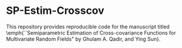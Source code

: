 # SP-Estim-Crosscov
This repository provides reproducible code for the manuscript titled \emph{``Semiparametric Estimation of Cross-covariance Functions for Multivariate Random Fields" by Ghulam A. Qadir, and Ying Sun}. 

